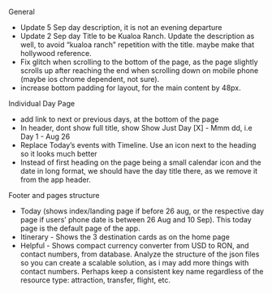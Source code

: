 General

- Update 5 Sep day description, it is not an evening departure
- Update 2 Sep day Title to be Kualoa Ranch. Update the description as well, to avoid “kualoa ranch” repetition with the title. maybe make that hollywood reference.
- Fix glitch when scrolling to the bottom of the page, as the page slightly scrolls up after reaching the end when scrolling down on mobile phone (maybe ios chrome dependent, not sure).
- increase bottom padding for layout, for the main content by 48px.

Individual Day Page

- add link to next or previous days, at the bottom of the page
- In header, dont show full title, show Show Just Day [X] - Mmm dd, i.e Day 1 - Aug 26
- Replace Today’s events with Timeline. Use an icon next to the heading so it looks much better
- Instead of first heading on the page being a small calendar icon and the date in long format, we should have the day title there, as we remove it from the app header.

Footer and pages structure

- Today (shows index/landing page if before 26 aug, or the respective day page if users’ phone date is between 26 Aug and 10 Sep). This today page is the default page of the app.
- Itinerary - Shows the 3 destination cards as on the home page
- Helpful - Shows compact currency converter from USD to RON, and contact numbers, from database. Analyze the structure of the json files so you can create a scalable solution, as i may add more things with contact numbers. Perhaps keep a consistent key name regardless of the resource type: attraction, transfer, flight, etc.
